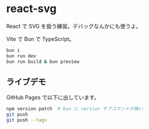 # react-svg

React で SVG を扱う練習。デバッグなんかにも使うよ。

Vite で Bun で TypeScript。

```sh
bun i
bun run dev
bun run build & bun preview
```

## ライブデモ

GitHub Pages で以下に出しています。

```sh
npm version patch  # bun に version サブコマンドが無い
git push
git push --tags
```
